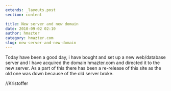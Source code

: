 ```yaml
---
extends: _layouts.post
section: content

title: New server and new domain
date: 2010-09-02 02:10
author: hmazter
category: hmazter.com
slug: new-server-and-new-domain
---
```


Today have been a good day, i have bought and set up a new web/database
server and I have acquired the domain hmazter.com and directed it to the
new server. As a part of this there has been a re-release of this site
as the old one was down because of the old server broke.

//Kristoffer
